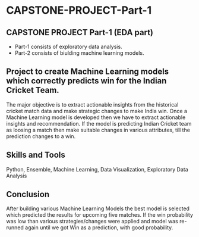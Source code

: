 # CAPSTONE-PROJECT-Part-1 
## CAPSTONE PROJECT Part-1 (EDA part)
  * Part-1 consists of exploratory data analysis.
  * Part-2 consists of biulding machine learning models.

## Project to create Machine Learning models which correctly predicts  win for the Indian Cricket Team.
The major objective is to extract actionable insights from the historical cricket match data and make strategic changes to make India win.  Once a Machine Learning model is developed then we have to extract actionable insights and recommendation. If the model is predicting Indian Cricket team as loosing a match then make suitable changes in  various attributes, till the prediction changes to a win.

## Skills and Tools
Python, Ensemble, Machine Learning, Data Visualization, Exploratory Data Analysis

## Conclusion
After building various Machine Learning Models the best model is selected which predicted the results for upcoming five matches. If the win probability was low than various strategies/changes were applied and  model  was re-runned again until we got Win as a prediction, with good probability.

